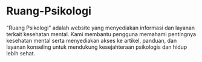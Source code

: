 # Ruang-Psikologi
"Ruang Psikologi" adalah website yang menyediakan informasi dan layanan terkait kesehatan mental. Kami membantu pengguna memahami pentingnya kesehatan mental serta menyediakan akses ke artikel, panduan, dan layanan konseling untuk mendukung kesejahteraan psikologis dan hidup lebih sehat.
